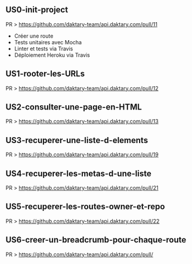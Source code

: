 ## US0-init-project
PR > https://github.com/daktary-team/api.daktary.com/pull/11  
   * Créer une route
   * Tests unitaires avec Mocha
   * Linter et tests via Travis
   * Déploiement Heroku via Travis

## US1-rooter-les-URLs
PR > https://github.com/daktary-team/api.daktary.com/pull/12  

## US2-consulter-une-page-en-HTML
PR > https://github.com/daktary-team/api.daktary.com/pull/13  

## US3-recuperer-une-liste-d-elements 
PR > https://github.com/daktary-team/api.daktary.com/pull/19  

## US4-recuperer-les-metas-d-une-liste
PR > https://github.com/daktary-team/api.daktary.com/pull/21

## US5-recuperer-les-routes-owner-et-repo
PR > https://github.com/daktary-team/api.daktary.com/pull/22

## US6-creer-un-breadcrumb-pour-chaque-route
PR > https://github.com/daktary-team/api.daktary.com/pull/
